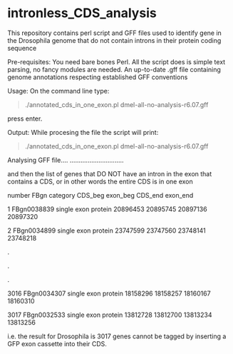 # intronless_CDS_analysis
This repository contains perl script and GFF files used to identify gene in the Drosophila genome that do not contain introns in their protein coding sequence

Pre-requisites:
You need bare bones Perl. All the script does is simple text parsing, no fancy modules are needed.
An up-to-date .gff file containing genome annotations respecting established GFF conventions

Usage:
On the command line type:

> ./annotated_cds_in_one_exon.pl dmel-all-no-analysis-r6.07.gff

press enter.

Output:
While procesing the file the script will print:

> ./annotated_cds_in_one_exon.pl dmel-all-no-analysis-r6.07.gff

Analysing GFF file....
..............................

and then the list of genes that DO NOT have an intron in the exon that contains a CDS, or in other words the entire CDS is in one exon

number	FBgn	category	CDS_beg	exon_beg	CDS_end	exon_end

1	FBgn0038839	single exon protein 20896453 20895745 20897136 20897320

2	FBgn0034899	single exon protein 23747599 23747560 23748141 23748218

.

.

.

3016	FBgn0034307	single exon protein 18158296 18158257 18160167 18160310

3017	FBgn0032533	single exon protein 13812728 13812700 13813234 13813256

i.e. the result for Drosophila is 3017 genes cannot be tagged by inserting a GFP exon cassette into their CDS. 

